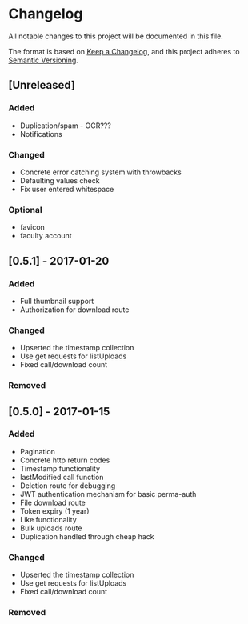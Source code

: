 # Changelog
All notable changes to this project will be documented in this file.

The format is based on [Keep a Changelog](https://keepachangelog.com/en/1.0.0/),
and this project adheres to [Semantic Versioning](https://semver.org/spec/v2.0.0.html).

## [Unreleased]
### Added
-   Duplication/spam - OCR???
-	Notifications

### Changed
-	Concrete error catching system with throwbacks
-	Defaulting values check
-	Fix user entered whitespace

###	Optional
-	favicon
-	faculty account


## [0.5.1] - 2017-01-20
### Added
-	Full thumbnail support
-	Authorization for download route

### Changed
-	Upserted the timestamp collection
-	Use get requests for listUploads
-	Fixed call/download count

### Removed


## [0.5.0] - 2017-01-15
### Added
-	Pagination
-	Concrete http return codes
-	Timestamp functionality
-   lastModified call function
-	Deletion route for debugging
-	JWT authentication mechanism for basic perma-auth
-	File download route
-	Token expiry (1 year)
-	Like functionality
-	Bulk uploads route
-	Duplication handled through cheap hack

### Changed
-	Upserted the timestamp collection
-	Use get requests for listUploads
-	Fixed call/download count

### Removed


<!---
[Unreleased]: https://github.com/olivierlacan/keep-a-changelog/compare/v1.0.0...HEAD
[1.0.0]: https://github.com/olivierlacan/keep-a-changelog/compare/v0.3.0...v1.0.0
[0.3.0]: https://github.com/olivierlacan/keep-a-changelog/compare/v0.2.0...v0.3.0
[0.2.0]: https://github.com/olivierlacan/keep-a-changelog/compare/v0.1.0...v0.2.0
[0.1.0]: https://github.com/olivierlacan/keep-a-changelog/compare/v0.0.8...v0.1.0
[0.0.8]: https://github.com/olivierlacan/keep-a-changelog/compare/v0.0.7...v0.0.8
[0.0.7]: https://github.com/olivierlacan/keep-a-changelog/compare/v0.0.6...v0.0.7
[0.0.6]: https://github.com/olivierlacan/keep-a-changelog/compare/v0.0.5...v0.0.6
[0.0.5]: https://github.com/olivierlacan/keep-a-changelog/compare/v0.0.4...v0.0.5
[0.0.4]: https://github.com/olivierlacan/keep-a-changelog/compare/v0.0.3...v0.0.4
[0.0.3]: https://github.com/olivierlacan/keep-a-changelog/compare/v0.0.2...v0.0.3
[0.0.2]: https://github.com/olivierlacan/keep-a-changelog/compare/v0.0.1...v0.0.2
--->